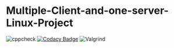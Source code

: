 # Multiple-Client-and-one-server-Linux-Project

![cppcheck](https://github.com/99002500/Multiple-Client-and-one-server-Linux-Project/workflows/cppcheck/badge.svg)  [![Codacy Badge](https://app.codacy.com/project/badge/Grade/d8424dd8c39e41bd9ec0b073b61c7cbf)](https://www.codacy.com/gh/99002500/Multiple-Client-and-one-server-Linux-Project/dashboard?utm_source=github.com&amp;utm_medium=referral&amp;utm_content=99002500/Multiple-Client-and-one-server-Linux-Project&amp;utm_campaign=Badge_Grade) ![Valgrind](https://github.com/99002500/CPP-BANKING-PROJECT/workflows/Valgrind/badge.svg)
